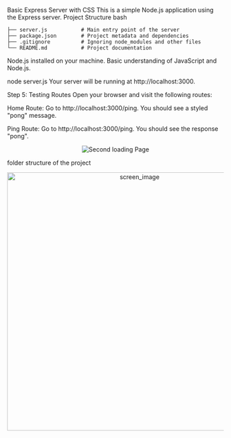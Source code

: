 Basic Express Server with CSS
This is a simple Node.js application using the Express server.
Project Structure
bash
`````````````````
├── server.js           # Main entry point of the server
├── package.json        # Project metadata and dependencies
├── .gitignore          # Ignoring node_modules and other files
└── README.md           # Project documentation
``````````````````

Node.js installed on your machine.
Basic understanding of JavaScript and Node.js.


node server.js
Your server will be running at http://localhost:3000.

Step 5: Testing Routes
Open your browser and visit the following routes:

Home Route:
Go to http://localhost:3000/ping.
You should see a styled "pong" message.

Ping Route:
Go to http://localhost:3000/ping.
You should see the response "pong".

<p align="center">
  <img src="https://github.com/ashish8513/basic-express-server/blob/main/Screenshot%202024-10-06%20010208.png" alt="Second loading Page">
</p>


folder structure of the project 
<p align="center" >
   <img  src="https://github.com/ashish8513/basic-express-server/blob/main/Screenshot%20(6).png" width="600" alt="screen_image"/>
</p>

